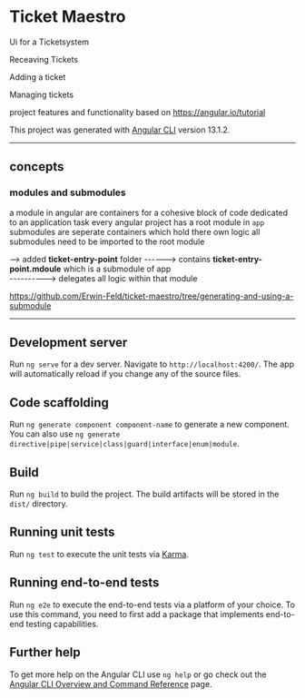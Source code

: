 # Ticket Maestro

Ui for a Ticketsystem

Receaving Tickets

Adding a ticket

Managing tickets

project features and functionality based on https://angular.io/tutorial

This project was generated with [Angular CLI](https://github.com/angular/angular-cli) version 13.1.2.

---------------------------------------------------------------

## concepts

### modules and submodules

a module in angular are containers for a cohesive block of code dedicated to an application task
every angular project has a root module in `app`
submodules are seperate containers which hold there own logic 
all submodules need to be imported to the root module 

--> added **ticket-entry-point** folder 
------> contains **ticket-entry-point.mdoule** which is a submodule of app  
----------> delegates all logic within that module 

https://github.com/Erwin-Feld/ticket-maestro/tree/generating-and-using-a-submodule


---------------------------------------------------------------


## Development server

Run `ng serve` for a dev server. Navigate to `http://localhost:4200/`. The app will automatically reload if you change any of the source files.

## Code scaffolding

Run `ng generate component component-name` to generate a new component. You can also use `ng generate directive|pipe|service|class|guard|interface|enum|module`.

## Build

Run `ng build` to build the project. The build artifacts will be stored in the `dist/` directory.

## Running unit tests

Run `ng test` to execute the unit tests via [Karma](https://karma-runner.github.io).

## Running end-to-end tests

Run `ng e2e` to execute the end-to-end tests via a platform of your choice. To use this command, you need to first add a package that implements end-to-end testing capabilities.

## Further help

To get more help on the Angular CLI use `ng help` or go check out the [Angular CLI Overview and Command Reference](https://angular.io/cli) page.
